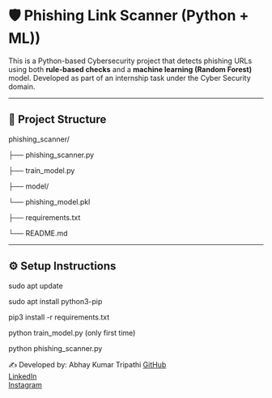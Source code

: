 # 🛡️ Phishing Link Scanner (Python + ML))

This is a Python-based Cybersecurity project that detects phishing URLs using both **rule-based checks** and a **machine learning (Random Forest)** model. Developed as part of an internship task under the Cyber Security domain.

---

## 📁 Project Structure
phishing_scanner/

├── phishing_scanner.py             
 
├── train_model.py                      

├── model/

└── phishing_model.pkl                

├── requirements.txt                     

└── README.md                       

---

## ⚙️ Setup Instructions
sudo apt update

sudo apt install python3-pip

pip3 install -r requirements.txt

python train_model.py (only first time)

python phishing_scanner.py


✍️ Developed by: 
Abhay Kumar Tripathi
[GitHub](https://github.com/ABHAYKUMARTRIPATHI)  
[LinkedIn](https://www.linkedin.com/in/abhay-kumar-tripathi-54899b31a)  
[Instagram](https://www.instagram.com/abhaytripathi_46)
